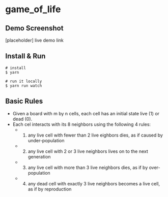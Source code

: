 # game_of_life

## Demo Screenshot
[placeholder] live demo link

## Install & Run

```
# install
$ yarn

# run it locally
$ yarn run watch
```


## Basic Rules
- Given a board with m by n cells, each cell has an initial state live (1) or dead (0).
- Each cel interacts with its 8 neighbors using the following 4 rules:
    - 1) any live cell with fewer than 2 live eighbors dies, as if caused by under-population
    - 2) any live cell with 2 or 3 live neighbors lives on to the next generation
    - 3) any live cell with more than 3 live neighbors dies, as if by over-population
    - 4) any dead cell with exactly 3 live neighbors becomes a live cell, as if by reproduction

